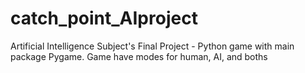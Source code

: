 # catch_point_AIproject
Artificial Intelligence Subject's Final Project - Python game with main package Pygame. Game have modes for human, AI, and boths
